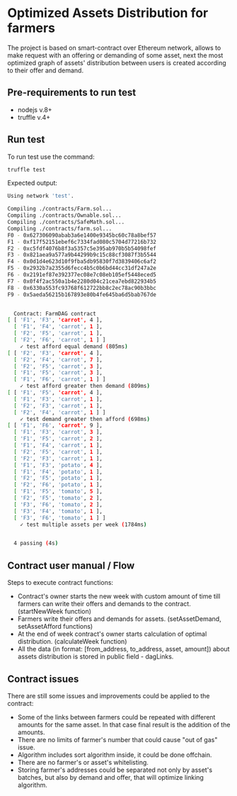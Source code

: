 # Optimized Assets Distribution for farmers

The project is based on smart-contract over Ethereum network,
 allows to make request with an offering or demanding of some asset,
  next the most optimized graph of assets' distribution between users is created according to their offer and demand.

## Pre-requirements to run test

+ nodejs v.8+
+ truffle v.4+ 

## Run test 
To run test use the command:
```bash
truffle test
```

Expected output:
```bash
Using network 'test'.

Compiling ./contracts/Farm.sol...
Compiling ./contracts/Ownable.sol...
Compiling ./contracts/SafeMath.sol...
Compiling ./contracts/farm.sol...
F0 - 0x627306090abab3a6e1400e9345bc60c78a8bef57
F1 - 0xf17f52151ebef6c7334fad080c5704d77216b732
F2 - 0xc5fdf4076b8f3a5357c5e395ab970b5b54098fef
F3 - 0x821aea9a577a9b44299b9c15c88cf3087f3b5544
F4 - 0x0d1d4e623d10f9fba5db95830f7d3839406c6af2
F5 - 0x2932b7a2355d6fecc4b5c0b6bd44cc31df247a2e
F6 - 0x2191ef87e392377ec08e7c08eb105ef5448eced5
F7 - 0x0f4f2ac550a1b4e2280d04c21cea7ebd822934b5
F8 - 0x6330a553fc93768f612722bb8c2ec78ac90b3bbc
F9 - 0x5aeda56215b167893e80b4fe645ba6d5bab767de


  Contract: FarmDAG contract
[ [ 'F1', 'F3', 'carrot', 4 ],
  [ 'F1', 'F4', 'carrot', 1 ],
  [ 'F2', 'F5', 'carrot', 1 ],
  [ 'F2', 'F6', 'carrot', 1 ] ]
    ✓ test afford equal demand (805ms)
[ [ 'F2', 'F3', 'carrot', 4 ],
  [ 'F2', 'F4', 'carrot', 7 ],
  [ 'F2', 'F5', 'carrot', 3 ],
  [ 'F1', 'F5', 'carrot', 3 ],
  [ 'F1', 'F6', 'carrot', 1 ] ]
    ✓ test afford greater then demand (809ms)
[ [ 'F1', 'F5', 'carrot', 4 ],
  [ 'F1', 'F3', 'carrot', 1 ],
  [ 'F2', 'F3', 'carrot', 1 ],
  [ 'F2', 'F4', 'carrot', 1 ] ]
    ✓ test demand greater then afford (698ms)
[ [ 'F1', 'F6', 'carrot', 9 ],
  [ 'F1', 'F3', 'carrot', 3 ],
  [ 'F1', 'F5', 'carrot', 2 ],
  [ 'F1', 'F4', 'carrot', 1 ],
  [ 'F2', 'F5', 'carrot', 1 ],
  [ 'F2', 'F3', 'carrot', 1 ],
  [ 'F1', 'F3', 'potato', 4 ],
  [ 'F1', 'F4', 'potato', 1 ],
  [ 'F2', 'F5', 'potato', 1 ],
  [ 'F2', 'F6', 'potato', 1 ],
  [ 'F1', 'F5', 'tomato', 5 ],
  [ 'F2', 'F5', 'tomato', 2 ],
  [ 'F3', 'F6', 'tomato', 2 ],
  [ 'F3', 'F4', 'tomato', 1 ],
  [ 'F3', 'F6', 'tomato', 1 ] ]
    ✓ test multiple assets per week (1784ms)


  4 passing (4s)
```

## Contract user manual / Flow

Steps to execute contract functions:

+ Contract's owner starts the new week with custom amount of time till farmers can write their offers and demands to the contract. (startNewWeek function)
+ Farmers write their offers and demands for assets. (setAssetDemand, setAssetAfford functions)
+ At the end of week contract's owner starts calculation of optimal distribution. (calculateWeek function)
+ All the data (in format: [from_address, to_address, asset, amount]) about assets distribution is stored in public field - dagLinks.

## Contract issues

There are still some issues and improvements could be applied to the contract:

+ Some of the links between farmers could be repeated with different amounts for the same asset. In that case final result is the addition of the amounts.
+ There are no limits of farmer's number that could cause "out of gas" issue.
+ Algorithm includes sort algorithm inside, it could be done offchain.
+ There are no farmer's or asset's whitelisting. 
+ Storing farmer's addresses could be separated not only by asset's batches, but also by demand and offer, that will optimize linking algorithm.